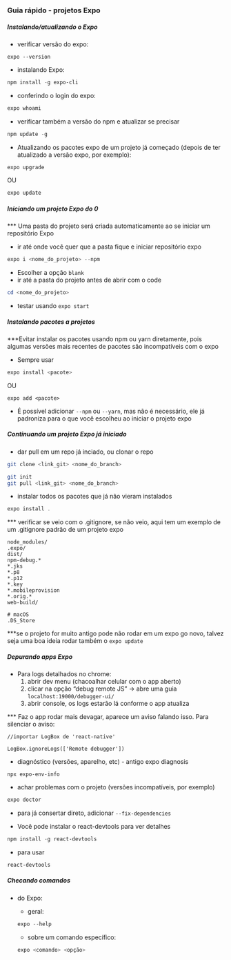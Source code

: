 ### Guia rápido - projetos Expo

##### Instalando/atualizando o Expo

- verificar versão do expo:

```
expo --version
```

- instalando Expo:

```powershell
npm install -g expo-cli
```

- conferindo o login do expo:

```powershell
expo whoami
```

- verificar também a versão do npm e atualizar se precisar

```powershell
npm update -g
```

- Atualizando os pacotes expo de um projeto já começado (depois de ter atualizado a versão expo, por exemplo):

```powershell
expo upgrade
```

OU

```powershell
expo update
```



##### Iniciando um projeto Expo do 0

*** Uma pasta do projeto será criada automaticamente ao se iniciar um repositório Expo

- ir até onde você quer que a pasta fique e iniciar repositório expo

```powershell
expo i <nome_do_projeto> --npm
```

- Escolher a opção `blank`
- ir até a pasta do projeto antes de abrir com o code

```powershell
cd <nome_do_projeto>
```

- testar usando `expo start`



##### Instalando pacotes a projetos

***Evitar instalar os pacotes usando npm ou yarn diretamente, pois algumas versões mais recentes de pacotes são incompatíveis com o expo

- Sempre usar

```powershell
expo install <pacote>
```

OU

```
expo add <pacote>
```

- É possível adicionar `--npm` ou `--yarn`, mas não é necessário, ele já padroniza para o que você escolheu ao iniciar o projeto expo



##### Continuando um projeto Expo já iniciado

- dar pull em um repo já inciado, ou clonar o repo

```bash
git clone <link_git> <nome_do_branch>
```

```bash
git init
git pull <link_git> <nome_do_branch>
```

- instalar todos os pacotes que já não vieram instalados

```powershell
expo install .
```

*** verificar se veio com o .gitignore, se não veio, aqui tem um exemplo de um .gitignore padrão de um projeto expo

```gitignore
node_modules/
.expo/
dist/
npm-debug.*
*.jks
*.p8
*.p12
*.key
*.mobileprovision
*.orig.*
web-build/

# macOS
.DS_Store
```

***se o projeto for muito antigo pode não rodar em um expo go novo, talvez seja uma boa ideia rodar também o ``expo update``



##### Depurando apps Expo

- Para logs detalhados no chrome:
  1. abrir dev menu (chacoalhar celular com o app aberto)
  2. clicar na opção “debug remote JS” -> abre uma guia `localhost:19000/debugger-ui/`
  3. abrir console, os logs estarão lá conforme o app atualiza

*** Faz o app rodar mais devagar, aparece um aviso falando isso. Para silenciar o aviso:

```react
//importar LogBox de 'react-native'

LogBox.ignoreLogs(['Remote debugger'])
```



- diagnóstico (versões, aparelho, etc) - antigo expo diagnosis

```
npx expo-env-info
```

- achar problemas com o projeto (versões incompatíveis, por exemplo)

```powershell
expo doctor
```

- para já consertar direto, adicionar `--fix-dependencies`

- Você pode instalar o react-devtools para ver detalhes

```powershell
npm install -g react-devtools
```

- para usar

```powershell
react-devtools
```



##### Checando comandos

- do Expo:

  - geral:

  ```powershell
  expo --help
  ```

  - sobre um comando específico:

  ```powershell
  expo <comando> <opção>
  ```
